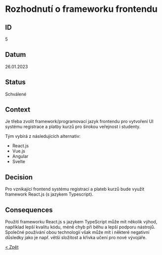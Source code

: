 # Rozhodnutí o frameworku frontendu

## ID
5

## Datum
26.01.2023

## Status
Schválené

## Context
Je třeba zvolit framework/programovací jazyk frontendu pro vytvoření UI systému registrace a platby kurzů pro širokou veřejnost i studenty.

Tým vybírá z následujících alternativ:
- React.js
- Vue.js
- Angular
- Svelte

## Decision
Pro vznikající frontend systému registrací a plateb kurzů bude využit framework React.js (s jazykem Typescript).

## Consequences
Použití frameworku React.js s jazykem TypeScript může mít několik výhod, například lepší kvalitu kódu, méně chyb při běhu a lepší podporu nástrojů. 
Společné používání obou technologií však může mít i některé negativní důsledky jako je např. větší složitost a křivka učení pro nové vývojáře.

[< Zpět](../ "Zpět do adresáře Monolit")
